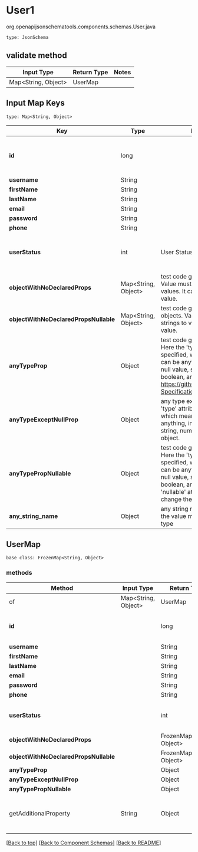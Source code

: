 # User1
org.openapijsonschematools.components.schemas.User.java
```
type: JsonSchema
```

## validate method
| Input Type | Return Type | Notes |
| ---------- | ----------- | ----- |
| Map<String, Object> | UserMap | |

## Input Map Keys
```
type: Map<String, Object>
```
Key | Type |  Description | Notes
------------ | ------------- | ------------- | -------------
**id** | long |  | [optional] value must be a 64 bit integer
**username** | String |  | [optional]
**firstName** | String |  | [optional]
**lastName** | String |  | [optional]
**email** | String |  | [optional]
**password** | String |  | [optional]
**phone** | String |  | [optional]
**userStatus** | int | User Status | [optional] value must be a 32 bit integer
**objectWithNoDeclaredProps** | Map<String, Object> | test code generation for objects Value must be a map of strings to values. It cannot be the &#x27;null&#x27; value. | [optional]
**objectWithNoDeclaredPropsNullable** | Map<String, Object> | test code generation for nullable objects. Value must be a map of strings to values or the &#x27;null&#x27; value. | [optional]
**anyTypeProp** | Object | test code generation for any type Here the &#x27;type&#x27; attribute is not specified, which means the value can be anything, including the null value, string, number, boolean, array or object. See https://github.com/OAI/OpenAPI-Specification/issues/1389 | [optional]
**anyTypeExceptNullProp** | Object | any type except &#x27;null&#x27; Here the &#x27;type&#x27; attribute is not specified, which means the value can be anything, including the null value, string, number, boolean, array or object. | [optional]
**anyTypePropNullable** | Object | test code generation for any type Here the &#x27;type&#x27; attribute is not specified, which means the value can be anything, including the null value, string, number, boolean, array or object. The &#x27;nullable&#x27; attribute does not change the allowed values. | [optional]
**any_string_name** | Object | any string name can be used but the value must be the correct type | [optional]

## UserMap
```
base class: FrozenMap<String, Object>
```

### methods
Method | Input Type | Return Type | Notes
------ | ---------- | ----------- | ------
of | Map<String, Object> | UserMap | a constructor
**id** | | long | [optional] value must be a 64 bit integer
**username** | | String | [optional]
**firstName** | | String | [optional]
**lastName** | | String | [optional]
**email** | | String | [optional]
**password** | | String | [optional]
**phone** | | String | [optional]
**userStatus** | | int | [optional] value must be a 32 bit integer
**objectWithNoDeclaredProps** | | FrozenMap<String, Object> | [optional]
**objectWithNoDeclaredPropsNullable** | | FrozenMap<String, Object> | [optional]
**anyTypeProp** | | Object | [optional]
**anyTypeExceptNullProp** | | Object | [optional]
**anyTypePropNullable** | | Object | [optional]
getAdditionalProperty | String | Object | provides type safety for additional properties




[[Back to top]](#top) [[Back to Component Schemas]](../../../README.md#Component-Schemas) [[Back to README]](../../../README.md)
